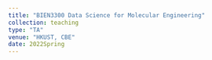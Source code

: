 ```yaml
---
title: "BIEN3300 Data Science for Molecular Engineering"
collection: teaching
type: "TA"
venue: "HKUST, CBE"
date: 2022Spring
---
```

